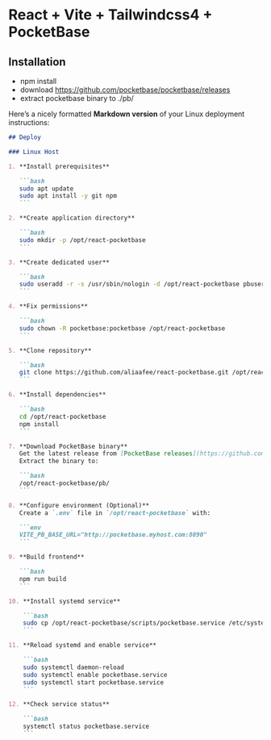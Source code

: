# React + Vite + Tailwindcss4 + PocketBase

## Installation

- npm install
- download https://github.com/pocketbase/pocketbase/releases
- extract pocketbase binary to ./pb/

Here’s a nicely formatted **Markdown version** of your Linux deployment instructions:

````markdown
## Deploy

### Linux Host

1. **Install prerequisites**

   ```bash
   sudo apt update
   sudo apt install -y git npm
   ```

2. **Create application directory**

   ```bash
   sudo mkdir -p /opt/react-pocketbase
   ```

3. **Create dedicated user**

   ```bash
   sudo useradd -r -s /usr/sbin/nologin -d /opt/react-pocketbase pbuser
   ```

4. **Fix permissions**

   ```bash
   sudo chown -R pocketbase:pocketbase /opt/react-pocketbase
   ```

5. **Clone repository**

   ```bash
   git clone https://github.com/aliaafee/react-pocketbase.git /opt/react-pocketbase
   ```

6. **Install dependencies**

   ```bash
   cd /opt/react-pocketbase
   npm install
   ```

7. **Download PocketBase binary**
   Get the latest release from [PocketBase releases](https://github.com/pocketbase/pocketbase/releases)
   Extract the binary to:

   ```bash
   /opt/react-pocketbase/pb/
   ```

8. **Configure environment (Optional)**
   Create a `.env` file in `/opt/react-pocketbase` with:

   ```env
   VITE_PB_BASE_URL="http://pocketbase.myhost.com:8090"
   ```

9. **Build frontend**

   ```bash
   npm run build
   ```

10. **Install systemd service**

    ```bash
    sudo cp /opt/react-pocketbase/scripts/pocketbase.service /etc/systemd/system/pocketbase.service
    ```

11. **Reload systemd and enable service**

    ```bash
    sudo systemctl daemon-reload
    sudo systemctl enable pocketbase.service
    sudo systemctl start pocketbase.service
    ```

12. **Check service status**

    ```bash
    systemctl status pocketbase.service
    ```
````
